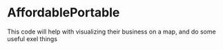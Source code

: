 # AffordablePortable
This code will help with visualizing their business on a map, and do some useful exel things
